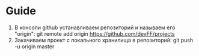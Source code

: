 # Guide

1) В консоли github устанавливаем репозиторий и называем его "origin":
git remote add origin https://github.com/devFF/projects
2) Закачиваем проект с локального хранилища в репозиторий:
git push -u origin master
